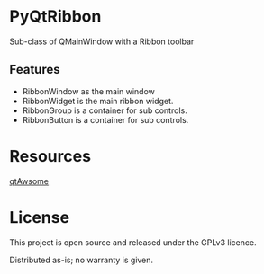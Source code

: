 # PyQtRibbon
Sub-class of QMainWindow with a Ribbon toolbar



## Features
* RibbonWindow as the main window
* RibbonWidget is the main ribbon widget.
* RibbonGroup is a container for sub controls.
* RibbonButton is a container for sub controls.

# Resources
[qtAwsome](https://github.com/spyder-ide/qtawesome)


# License

This project is open source and released under the GPLv3 licence.

Distributed as-is; no warranty is given.
